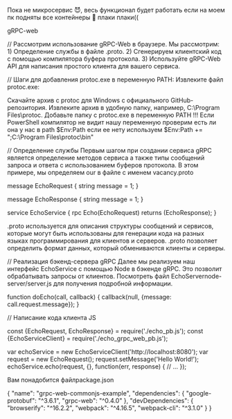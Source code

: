 Пока не микросервис 😈, весь функционал будет работать если на моем пк подняты все контейнеры 👿 плаки плаки((

gRPC-web

// Рассмотрим использование gRPC-Web в браузере.
Мы рассмотрим:
    1) Определение службы в файле .proto.
    2) Сгенерируем клиентский код с помощью компилятора буфера протокола.
    3) Используйте gRPC-Web API для написания простого клиента для вашего сервиса.


// Шаги для добавления protoc.exe в переменную PATH:
Извлеките файл protoc.exe:

Скачайте архив с protoc для Windows с официального GitHub-репозитория.
Извлеките архив в удобную папку, например, C:\Program Files\protoc.
Добавьте папку с protoc.exe в переменную PATH
!!! Если PowerShell компилятор не видит нашу переменную проверим есть ли она у нас в path $Env:Path если ее нету используем $Env:Path += ";C:\Program Files\protoc\bin"


// Определение службы
Первым шагом при создании сервиса gRPC является определение методов сервиса а также типы сообщений запроса и ответа с использованием буферов протокола. В этом примере, мы определяем our в файле с именем vacancy.proto

message EchoRequest {
    string message = 1;
}

message EchoResponse {
    string message = 1;
}

service EchoService {
    rpc Echo(EchoRequest) returns (EchoResponse);
}

.proto используется для описания структуры сообщений и сервисов, которые могут быть использованы для генерации кода на разных языках программирования для клиентов и серверов. .proto позволяет определить формат данных, который обмениваются клиенты и серверы.


// Реализация бэкенд-сервера gRPC
Далее мы реализуем наш интерфейс EchoService с помощью Node в бэкенде gRPC. Это позволит обрабатывать запросы от клиентов. Посмотреть файл EchoServernode-server/server.js для получения подробной информации.

function doEcho(call, callback) {
  callback(null, {message: call.request.message});
}


// Написание кода клиента JS 

const {EchoRequest, EchoResponse} = require('./echo_pb.js');
const {EchoServiceClient} = require('./echo_grpc_web_pb.js');

var echoService = new EchoServiceClient('http://localhost:8080');
var request = new EchoRequest();
request.setMessage('Hello World!');
echoService.echo(request, {}, function(err, response) {
  // ...
});

 
Вам понадобится файлpackage.json

{
    "name": "grpc-web-commonjs-example",
    "dependencies": {
        "google-protobuf": "^3.6.1",
        "grpc-web": "^0.4.0"
    },
    "devDependencies": {
        "browserify": "^16.2.2",
        "webpack": "^4.16.5",
        "webpack-cli": "^3.1.0"
    }
}

